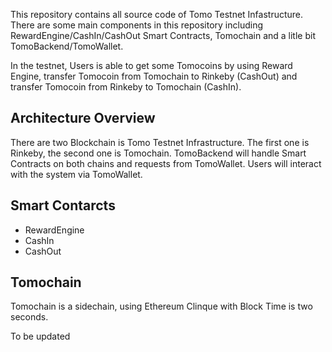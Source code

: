 This repository contains all source code of Tomo Testnet Infastructure. There are some main components in this repository including RewardEngine/CashIn/CashOut Smart Contracts, Tomochain and a litle bit TomoBackend/TomoWallet.

In the testnet, Users is able to get some Tomocoins by using Reward Engine, transfer Tomocoin from Tomochain to Rinkeby (CashOut) and transfer Tomocoin from Rinkeby to Tomochain (CashIn).

## Architecture Overview
There are two Blockchain is Tomo Testnet Infrastructure. The first one is Rinkeby, the second one is Tomochain. TomoBackend will handle Smart Contracts on both chains and requests from TomoWallet. Users will interact with the system via TomoWallet.

## Smart Contarcts
- RewardEngine
- CashIn
- CashOut

## Tomochain
Tomochain is a sidechain, using Ethereum Clinque with Block Time is two seconds.


To be updated
